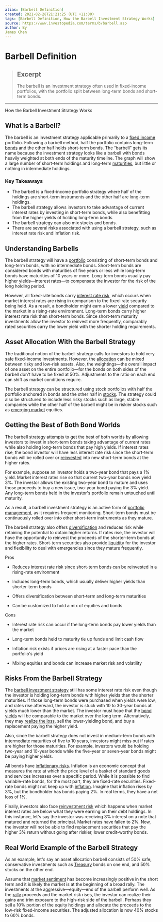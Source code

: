 ```yaml
---
alias: [Barbell Definition]
created: 2021-02-28T21:21:25 (UTC +11:00)
tags: [Barbell Definition, How the Barbell Investment Strategy Works]
source: https://www.investopedia.com/terms/b/barbell.asp
author: By
James Chen
---
```


# Barbell Definition

> ## Excerpt
> The barbell is an investment strategy often used in fixed-income portfolios, with the portfolio split between long-term bonds and short-term bonds.

---

How the Barbell Investment Strategy Works
## What Is a Barbell?

The barbell is an investment strategy applicable primarily to a [fixed income](https://www.investopedia.com/terms/f/fixedincome.asp) portfolio. Following a barbell method, half the portfolio contains long-term [bonds](https://www.investopedia.com/terms/b/bond.asp) and the other half holds short-term bonds. The “barbell” gets its name because the investment strategy looks like a barbell with bonds heavily weighted at both ends of the maturity timeline. The graph will show a large number of short-term holdings and long-term [maturities](https://www.investopedia.com/terms/m/maturity.asp), but little or nothing in intermediate holdings.

### Key Takeaways

-   The barbell is a fixed-income portfolio strategy where half of the holdings are short-term instruments and the other half are long-term holdings.
-   The barbell strategy allows investors to take advantage of current interest rates by investing in short-term bonds, while also benefitting from the higher yields of holding long-term bonds.
-   The barbell strategy can also mix stocks and bonds.
-   There are several risks associated with using a barbell strategy, such as interest rate risk and inflation risk.

## Understanding Barbells

The barbell strategy will have a [portfolio](https://www.investopedia.com/terms/p/portfolio.asp) consisting of short-term bonds and long-term bonds, with no intermediate bonds. Short-term bonds are considered bonds with maturities of five years or less while long-term bonds have maturities of 10 years or more. Long-term bonds usually pay higher yields—interest rates—to compensate the investor for the risk of the long holding period.

However, all fixed-rate bonds carry [interest rate risk](https://www.investopedia.com/terms/i/interestraterisk.asp), which occurs when market interest rates are rising in comparison to the fixed-rate security being held. As a result, a bondholder might earn a lower [yield](https://www.investopedia.com/terms/y/yield.asp) compared to the market in a rising-rate environment. Long-term bonds carry higher interest rate risk than short-term bonds. Since short-term maturity investments allow the investor to reinvest more frequently, comparably rated securities carry the lower yield with the shorter holding requirements.

## Asset Allocation With the Barbell Strategy

The traditional notion of the barbell strategy calls for investors to hold very safe fixed-income investments. However, the [allocation](https://www.investopedia.com/terms/a/assetallocation.asp) can be mixed between risky and low-risk assets. Also, the weightings—the overall impact of one asset on the entire portfolio—for the bonds on both sides of the barbell don't have to be fixed at 50%. Adjustments to the ratio on each end can shift as market conditions require.

The barbell strategy can be structured using stock portfolios with half the portfolio anchored in bonds and the other half in [stocks](https://www.investopedia.com/terms/s/stock.asp). The strategy could also be structured to include less risky stocks such as large, stable companies while the other half of the barbell might be in riskier stocks such as [emerging market](https://www.investopedia.com/terms/e/emergingmarketeconomy.asp) equities.

## Getting the Best of Both Bond Worlds

The barbell strategy attempts to get the best of both worlds by allowing investors to invest in short-term bonds taking advantage of current rates while also holding long-term bonds that pay high yields. If interest rates rise, the bond investor will have less interest rate risk since the short-term bonds will be rolled over or [reinvested](https://www.investopedia.com/terms/r/reinvestment.asp) into new short-term bonds at the higher rates.

For example, suppose an investor holds a two-year bond that pays a 1% yield. Market interest rates rise so that current two-year bonds now yield 3%. The investor allows the existing two-year bond to mature and uses those proceeds to buy a new issue, two-year bond paying the 3% yield. Any long-term bonds held in the investor's portfolio remain untouched until maturity.

As a result, a barbell investment strategy is an active form of [portfolio management](https://www.investopedia.com/terms/p/portfoliomanagement.asp), as it requires frequent monitoring. Short-term bonds must be continuously rolled over into other short-term instruments as they mature.

The barbell strategy also offers [diversification](https://www.investopedia.com/terms/d/diversification.asp) and reduces risk while retaining the potential to obtain higher returns. If rates rise, the investor will have the opportunity to reinvest the proceeds of the shorter-term bonds at the higher rates. Short-term securities also provide [liquidity](https://www.investopedia.com/terms/l/liquidity.asp) for the investor and flexibility to deal with emergencies since they mature frequently.

Pros

-   Reduces interest rate risk since short-term bonds can be reinvested in a rising-rate environment
    
-   Includes long-term bonds, which usually deliver higher yields than shorter-term bonds
    
-   Offers diversification between short-term and long-term maturities
    
-   Can be customized to hold a mix of equities and bonds
    

Cons

-   Interest rate risk can occur if the long-term bonds pay lower yields than the market
    
-   Long-term bonds held to maturity tie up funds and limit cash flow
    
-   Inflation risk exists if prices are rising at a faster pace than the portfolio's yield
    
-   Mixing equities and bonds can increase market risk and volatility
    

## Risks From the Barbell Strategy

The [barbell investment strategy](https://www.investopedia.com/articles/investing/013114/barbell-investment-strategy.asp) still has some interest rate risk even though the investor is holding long-term bonds with higher yields than the shorter maturities. If those long-term bonds were purchased when yields were low, and rates rise afterward, the investor is stuck with 10 to 30-year bonds at yields much lower than the market. The investor must hope that the [bond yields](https://www.investopedia.com/terms/b/bond-yield.asp) will be comparable to the market over the long term. Alternatively, they may [realize the loss](https://www.investopedia.com/terms/r/realizedloss.asp), sell the lower-yielding bond, and buy a replacement paying the higher yield.

Also, since the barbell strategy does not invest in medium-term bonds with intermediate maturities of five to 10 years, investors might miss out if rates are higher for those maturities. For example, investors would be holding two-year and 10-year bonds while the five-year or seven-year bonds might be paying higher yields.

All bonds have [inflationary risks](https://www.investopedia.com/terms/i/inflationrisk.asp). Inflation is an economic concept that measures the rate at which the price level of a basket of standard goods and services increases over a specific period. While it is possible to find variable-rate bonds, for the most part, they are fixed-rate securities. Fixed-rate bonds might not keep up with [inflation](https://www.investopedia.com/terms/i/inflation.asp). Imagine that inflation rises by 3%, but the bondholder has bonds paying 2%. In real terms, they have a net loss of 1%.

Finally, investors also face [reinvestment risk](https://www.investopedia.com/terms/r/reinvestmentrisk.asp) which happens when market interest rates are below what they were earning on their debt holdings. In this instance, let's say the investor was receiving 3% interest on a note that matured and returned the principal. Market rates have fallen to 2%. Now, the investor will not be able to find replacement securities that pay the higher 3% return without going after riskier, lower credit-worthy bonds.

## Real World Example of the Barbell Strategy

As an example, let's say an asset allocation barbell consists of 50% safe, conservative investments such as [Treasury](https://www.investopedia.com/terms/t/treasurybill.asp) bonds on one end, and 50% stocks on the other end.

Assume that [market sentiment](https://www.investopedia.com/terms/m/marketsentiment.asp) has become increasingly positive in the short term and it is likely the market is at the beginning of a broad rally. The investments at the aggressive—equity—end of the barbell perform well. As the [rally](https://www.investopedia.com/terms/r/rally.asp) proceeds and the market risk rises, the investor can realize their gains and trim exposure to the high-risk side of the barbell. Perhaps they sell a 10% portion of the equity holdings and allocate the proceeds to the low-risk fixed-income securities. The adjusted allocation is now 40% stocks to 60% bonds.
